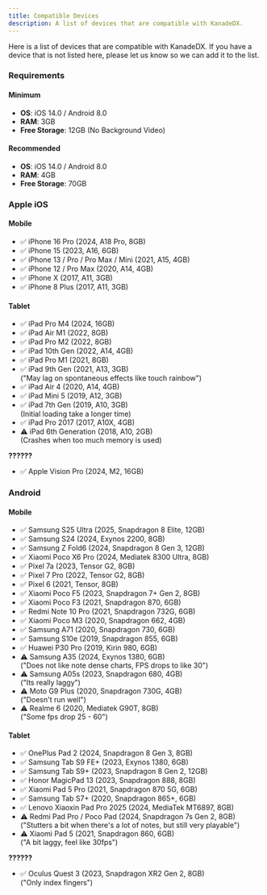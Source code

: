 ```yaml
---
title: Compatible Devices
description: A list of devices that are compatible with KanadeDX.
---
```


Here is a list of devices that are compatible with KanadeDX. If you have a device that is not listed here, please let us know so we can add it to the list.

### Requirements

#### Minimum

- **OS**: iOS 14.0 / Android 8.0
- **RAM**: 3GB
- **Free Storage**: 12GB (No Background Video)

#### Recommended

- **OS**: iOS 14.0 / Android 8.0
- **RAM**: 4GB
- **Free Storage**: 70GB

### Apple iOS

#### Mobile

- ✅ iPhone 16 Pro (2024, A18 Pro, 8GB)
- ✅ iPhone 15 (2023, A16, 6GB)
- ✅ iPhone 13 / Pro / Pro Max / Mini (2021, A15, 4GB)
- ✅ iPhone 12 / Pro Max (2020, A14, 4GB)
- ✅ iPhone X (2017, A11, 3GB)
- ✅ iPhone 8 Plus (2017, A11, 3GB)

#### Tablet

- ✅ iPad Pro M4 (2024, 16GB)
- ✅ iPad Air M1 (2022, 8GB)
- ✅ iPad Pro M2 (2022, 8GB)
- ✅ iPad 10th Gen (2022, A14, 4GB)
- ✅ iPad Pro M1 (2021, 8GB)
- ✅ iPad 9th Gen (2021, A13, 3GB)  
  ("May lag on spontaneous effects like touch rainbow")
- ✅ iPad Air 4 (2020, A14, 4GB)
- ✅ iPad Mini 5 (2019, A12, 3GB)
- ✅ iPad 7th Gen (2019, A10, 3GB)  
  (Initial loading take a longer time)
- ✅ iPad Pro 2017 (2017, A10X, 4GB)
- ⚠️ iPad 6th Generation (2018, A10, 2GB)  
  (Crashes when too much memory is used)

**??????**

- ✅ Apple Vision Pro (2024, M2, 16GB)

### Android

#### Mobile

- ✅ Samsung S25 Ultra (2025, Snapdragon 8 Elite, 12GB)
- ✅ Samsung S24 (2024, Exynos 2200, 8GB)
- ✅ Samsung Z Fold6 (2024, Snapdragon 8 Gen 3, 12GB)
- ✅ Xiaomi Poco X6 Pro (2024, Mediatek 8300 Ultra, 8GB)
- ✅ Pixel 7a (2023, Tensor G2, 8GB)
- ✅ Pixel 7 Pro (2022, Tensor G2, 8GB)
- ✅ Pixel 6 (2021, Tensor, 8GB)
- ✅ Xiaomi Poco F5 (2023, Snapdragon 7+ Gen 2, 8GB)
- ✅ Xiaomi Poco F3 (2021, Snapdragon 870, 6GB)
- ✅ Redmi Note 10 Pro (2021, Snapdragon 732G, 6GB)
- ✅ Xiaomi Poco M3 (2020, Snapdragon 662, 4GB)
- ✅ Samsung A71 (2020, Snapdragon 730, 6GB)
- ✅ Samsung S10e (2019, Snapdragon 855, 6GB)
- ✅ Huawei P30 Pro (2019, Kirin 980, 6GB)
- ⚠️ Samsung A35 (2024, Exynos 1380, 6GB)  
  ("Does not like note dense charts, FPS drops to like 30")
- ⚠️ Samsung A05s (2023, Snapdragon 680, 4GB)  
  ("Its really laggy")
- ⚠️ Moto G9 Plus (2020, Snapdragon 730G, 4GB)  
  ("Doesn't run well")
- ⚠️ Realme 6 (2020, Mediatek G90T, 8GB)  
  ("Some fps drop 25 - 60")

#### Tablet

- ✅ OnePlus Pad 2 (2024, Snapdragon 8 Gen 3, 8GB)
- ✅ Samsung Tab S9 FE+ (2023, Exynos 1380, 6GB)
- ✅ Samsung Tab S9+ (2023, Snapdragon 8 Gen 2, 12GB)
- ✅ Honor MagicPad 13 (2023, Snapdragon 888, 8GB)
- ✅ Xiaomi Pad 5 Pro (2021, Snapdragon 870 5G, 6GB)
- ✅ Samsung Tab S7+ (2020, Snapdragon 865+, 6GB)
- ✅ Lenovo Xiaoxin Pad Pro 2025 (2024, MediaTek MT6897, 8GB)
- ⚠️ Redmi Pad Pro / Poco Pad (2024, Snapdragon 7s Gen 2, 8GB)  
  ("Stutters a bit when there's a lot of notes, but still very playable")
- ⚠️ Xiaomi Pad 5 (2021, Snapdragon 860, 6GB)  
  ("A bit laggy, feel like 30fps")

**??????**

- ✅ Oculus Quest 3 (2023, Snapdragon XR2 Gen 2, 8GB)  
  ("Only index fingers")
